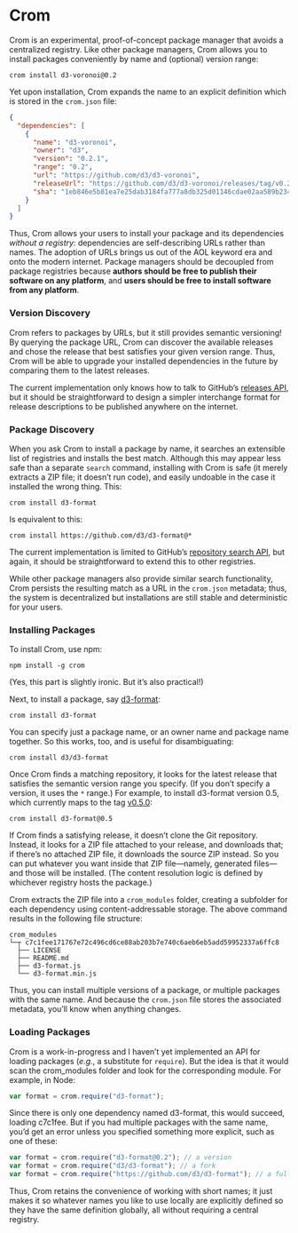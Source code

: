 # Crom

Crom is an experimental, proof-of-concept package manager that avoids a centralized registry. Like other package managers, Crom allows you to install packages conveniently by name and (optional) version range:

```
crom install d3-voronoi@0.2
```

Yet upon installation, Crom expands the name to an explicit definition which is stored in the `crom.json` file:

```json
{
  "dependencies": [
    {
      "name": "d3-voronoi",
      "owner": "d3",
      "version": "0.2.1",
      "range": "0.2",
      "url": "https://github.com/d3/d3-voronoi",
      "releaseUrl": "https://github.com/d3/d3-voronoi/releases/tag/v0.2.1",
      "sha": "1eb846e5b81ea7e25dab3184fa777a8db325d01146cdae02aa589b2349d162b8"
    }
  ]
}
```

Thus, Crom allows your users to install your package and its dependencies *without a registry*: dependencies are self-describing URLs rather than names. The adoption of URLs brings us out of the AOL keyword era and onto the modern internet. Package managers should be decoupled from package registries because **authors should be free to publish their software on any platform**, and **users should be free to install software from any platform**.

### Version Discovery

Crom refers to packages by URLs, but it still provides semantic versioning! By querying the package URL, Crom can discover the available releases and chose the release that best satisfies your given version range. Thus, Crom will be able to upgrade your installed dependencies in the future by comparing them to the latest releases.

The current implementation only knows how to talk to GitHub’s [releases API](https://developer.github.com/v3/repos/releases/#list-releases-for-a-repository), but it should be straightforward to design a simpler interchange format for release descriptions to be published anywhere on the internet.

### Package Discovery

When you ask Crom to install a package by name, it searches an extensible list of registries and installs the best match. Although this may appear less safe than a separate `search` command, installing with Crom is safe (it merely extracts a ZIP file; it doesn’t run code), and easily undoable in the case it installed the wrong thing. This:

```
crom install d3-format
```

Is equivalent to this:

```
crom install https://github.com/d3/d3-format@*
```

The current implementation is limited to GitHub’s [repository search API](https://developer.github.com/v3/search/#search-repositories), but again, it should be straightforward to extend this to other registries.

While other package managers also provide similar search functionality, Crom persists the resulting match as a URL in the `crom.json` metadata; thus, the system is decentralized but installations are still stable and deterministic for your users.

### Installing Packages

To install Crom, use npm:

```
npm install -g crom
```

(Yes, this part is slightly ironic. But it’s also practical!)

Next, to install a package, say [d3-format](https://github.com/d3/d3-format):

```
crom install d3-format
```

You can specify just a package name, or an owner name and package name together. So this works, too, and is useful for disambiguating:

```
crom install d3/d3-format
```

Once Crom finds a matching repository, it looks for the latest release that satisfies the semantic version range you specify. (If you don’t specify a version, it uses the `*` range.) For example, to install d3-format version 0.5, which currently maps to the tag [v0.5.0](https://github.com/d3/d3-format/releases/tag/v0.5.0):

```
crom install d3-format@0.5
```

If Crom finds a satisfying release, it doesn’t clone the Git repository. Instead, it looks for a ZIP file attached to your release, and downloads that; if there’s no attached ZIP file, it downloads the source ZIP instead. So you can put whatever you want inside that ZIP file—namely, generated files—and those will be installed. (The content resolution logic is defined by whichever registry hosts the package.)

Crom extracts the ZIP file into a `crom_modules` folder, creating a subfolder for each dependency using content-addressable storage. The above command results in the following file structure:

```
crom_modules
└─┬ c7c1fee171767e72c496cd6ce88ab203b7e740c6aeb6eb5add59952337a6ffc8
  ├── LICENSE
  ├── README.md
  ├── d3-format.js
  └── d3-format.min.js
```

Thus, you can install multiple versions of a package, or multiple packages with the same name. And because the `crom.json` file stores the associated metadata, you’ll know when anything changes.

### Loading Packages

Crom is a work-in-progress and I haven’t yet implemented an API for loading packages (*e.g.*, a substitute for `require`). But the idea is that it would scan the crom_modules folder and look for the corresponding module. For example, in Node:

```js
var format = crom.require("d3-format");
```

Since there is only one dependency named d3-format, this would succeed, loading c7c1fee. But if you had multiple packages with the same name, you’d get an error unless you specified something more explicit, such as one of these:

```js
var format = crom.require("d3-format@0.2"); // a version
var format = crom.require("d3/d3-format"); // a fork
var format = crom.require("https://github.com/d3/d3-format"); // a full url
```

Thus, Crom retains the convenience of working with short names; it just makes it so whatever names you like to use locally are explicitly defined so they have the same definition globally, all without requiring a central registry.
